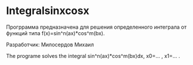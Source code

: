 # Integralsinxcosx
Прогррамма предназначена для решения определенного интеграла от функций типа f(x)=sin^n(ax)*cos^m(bx).

Разработчик: Милосердов Михаил

The programe solves the integral sin^n(ax)*cos^m(bx)dx, x0=... , x1=... .
